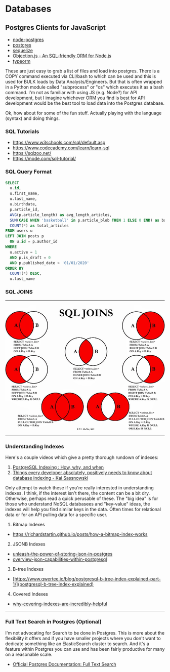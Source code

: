 # Databases




## Postgres Clients for JavaScript
- [node-postgres](https://node-postgres.com/)
- [postgres](https://github.com/porsager/postgres)
- [sequelize](https://github.com/sequelize/sequelize)
- [Objection.js - An SQL-friendly ORM for Node.js](https://vincit.github.io/objection.js/)
- [typeorm](https://github.com/typeorm/typeorm)

These are just easy to grab a list of files and load into postgres. There is a COPY command executed via CLI/bash to which can be used and this is used for BULK loads by Data Analysts/Engineers. But that is often wrapped in a Python module called "subprocess" or "os" which executes it as a bash command. I'm not as familiar with using JS (e.g. Node?) for API development, but I imagine whichever ORM you find is best for API development would be the best tool to load data into the Postgres database.

  
Ok, how about for some of the fun stuff. Actually playing with the language (syntax) and doing things.

### SQL Tutorials
- https://www.w3schools.com/sql/default.asp
- https://www.codecademy.com/learn/learn-sql
- https://sqlzoo.net/
- https://mode.com/sql-tutorial/


### SQL Query Format

```SQL
SELECT
  u.id,
  u.first_name,
  u.last_name,
  u.birthdate,
  p.article_id,
  AVG(p.article_length) as avg_length_articles,
  SUM(CASE WHEN 'basketball' in p.article_blob THEN 1 ELSE 0 END) as basketball_articles,
  COUNT(*) as total_articles
FROM users u
LEFT JOIN posts p
  ON u.id = p.author_id
WHERE
  u.active = 1
  AND p.is_draft = 0
  AND p.published_date > '01/01/2020'
ORDER BY
  COUNT(*) DESC,
  u.last_name
```



### SQL JOINS


------

![sql-joins-guide.jpg](sql-joins-guide.jpg)
 
------

### Understanding Indexes
Here's a couple videos which give a pretty thorough rundown of indexes:
1. [PostgreSQL Indexing : How, why, and when](https://www.youtube.com/watch?v=clrtT_4WBAw)
2. [Things every developer absolutely, positively needs to know about database indexing - Kai Sassnowski](https://www.youtube.com/watch?v=HubezKbFL7E)

Only attempt to watch these if you're really interested in understanding indexes. I think, if the interest isn't there, the content can be a bit dry. Otherwise, perhaps read a quick perusable of these. The "big idea" is for those who understand NoSQL databasees and "key-value" ideas, the indexes will help you find similar keys in the data. Often times for relational data or for an API pulling data for a specific user. 

1. Bitmap Indexes
  - https://richardstartin.github.io/posts/how-a-bitmap-index-works
2. JSONB Indexes
  - [unleash-the-power-of-storing-json-in-postgres](https://rollout.io/blog/unleash-the-power-of-storing-json-in-postgres/)
  - [overview-json-capabilities-within-postgresql](https://severalnines.com/database-blog/overview-json-capabilities-within-postgresql)
3. B-tree Indexes
  - [https://www.qwertee.io/blog/postgresql-b-tree-index-explained-part-1/](postgresql-b-tree-index-explained)
4. Covered Indexes
  - [why-covering-indexes-are-incredibly-helpful](https://info.crunchydata.com/blog/why-covering-indexes-are-incredibly-helpful)
  
-------

### Full Text Search in Postgres (Optional)
I'm not advocating for Search to be done in Postgres. This is more about the flexibility it offers and if you have smaller projects where you don't want to dedicate something like an ElasticSearch cluster to search. And it's a feature within Postgres you can use and has been fairly productive for many on a reasonable scale.

- [Official Postgres Documentation: Full Text Search](https://www.postgresql.org/docs/12/textsearch.html)
